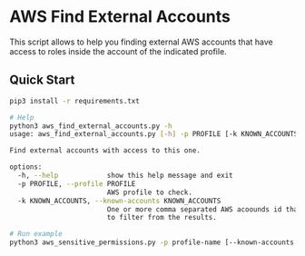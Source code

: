 # AWS Find External Accounts

This script allows to help you finding external AWS accounts that have access to roles inside the account of the indicated profile.

## Quick Start

```bash
pip3 install -r requirements.txt

# Help
python3 aws_find_external_accounts.py -h
usage: aws_find_external_accounts.py [-h] -p PROFILE [-k KNOWN_ACCOUNTS]

Find external accounts with access to this one.

options:
  -h, --help            show this help message and exit
  -p PROFILE, --profile PROFILE
                        AWS profile to check.
  -k KNOWN_ACCOUNTS, --known-accounts KNOWN_ACCOUNTS
                        One or more comma separated AWS acoounds id that are known and you want
                        to filter from the results.

# Run example
python3 aws_sensitive_permissions.py -p profile-name [--known-accounts "123123123123,456456456456"]
```